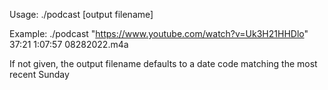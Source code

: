 Usage: ./podcast <youtube url> <start time> <stop time> [output filename]

Example: ./podcast "https://www.youtube.com/watch?v=Uk3H21HHDlo" 37:21 1:07:57 08282022.m4a 

If not given, the output filename defaults to a date code matching the most recent Sunday
